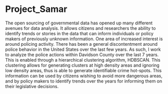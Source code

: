 # Project_Samar

The open sourcing of governmental data has opened up many different avenues for data analysis. It allows citizens and researchers the ability to identify trends or stories in the data that can inform individuals or policy makers of previously unknown information. One area of increased interest is around policing activity. There has been a general discontentment around police behavior in the United States over the last few years. As such, I work to analyze the police actions within Davidson County over the last 7 years. This is enabled through a hierarchical clustering algorithm, HDBSCAN. This clustering allows for generating clusters at high density areas and ignoring low density areas, thus is able to generate identifiable crime hot-spots.  This information can be used by citizens wishing to avoid more dangerous areas, and by policy makers to identify trends over the years for informing them on their legislative decisions.
